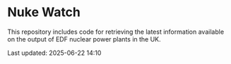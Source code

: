 # Nuke Watch

This repository includes code for retrieving the latest information available on the output of EDF nuclear power plants in the UK.

Last updated: 2025-06-22 14:10